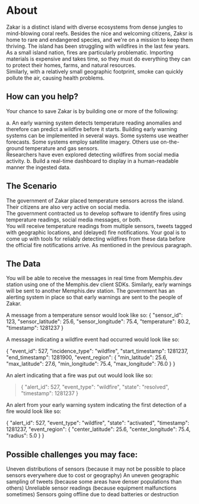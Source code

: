 # About #
Zakar is a distinct island with diverse ecosystems from dense jungles to mind-blowing coral reefs. 
Besides the nice and welcoming citizens, Zaksr is home to rare and endangered species, and we're on a mission to keep them thriving.
The island has been struggling with wildfires in the last few years.  As a small island nation, fires are particularly problematic. 
Importing materials is expensive and takes time, so they must do everything they can to protect their homes, farms, and natural resources.  
Similarly, with a relatively small geographic footprint, smoke can quickly pollute the air, causing health problems.

## How can you help? ##
Your chance to save Zakar is by building one or more of the following:

a. An early warning system detects temperature reading anomalies and therefore can predict a wildfire before it starts. Building early warning systems can be implemented in several ways.  Some systems use weather forecasts.  Some systems employ satellite imagery.  Others use on-the-ground temperature and gas sensors.  
Researchers have even explored detecting wildfires from social media activity.
b. Build a real-time dashboard to display in a human-readable manner the ingested data. 

## The Scenario ##

The government of Zakar placed temperature sensors across the island. Their citizens are also very active on social media.  
The government contracted us to develop software to identify fires using temperature readings, social media messages, or both.  
You will receive temperature readings from multiple sensors, tweets tagged with geographic locations, and (delayed) fire notifications.
Your goal is to come up with tools for reliably detecting wildfires from these data before the official fire notifications arrive. As mentioned in the previous paragraph.

## The Data 
You will be able to receive the messages in real time from Memphis.dev station using one of the Memphis.dev client SDKs. 
Similarly, early warnings will be sent to another Memphis.dev station.  The government has an alerting system in place so that early warnings are sent to the people of Zakar.

A message from a temperature sensor would look like so:
 {
  "sensor_id": 123,
  "sensor_latitude": 25.6,
  "sensor_longitude": 75.4,
  "temperature": 80.2,
  "timestamp": 1281237
}

A message indicating a wildfire event had occurred would look like so:

{
  "event_id": 527,
  "incidence_type": "wildfire",
  "start_timestamp": 1281237,
  "end_timestamp": 1281900,
  "event_region": {
    "min_latitude": 25.6,
    "max_latitude": 27.6,
    "min_longitude": 75.4,
    "max_longitude": 76.0
  }
}

An alert indicating that a fire was put out would look like so:

>{
  "alert_id": 527,
  "event_type": "wildfire",
  "state": "resolved",
  "timestamp": 1281237
}

An alert from your early warning system indicating the first detection of a fire would look like so:

{
  "alert_id": 527,
  "event_type": "wildfire",
  "state": "activated",
  "timestamp": 1281237,
  "event_region": {
    "center_latitude": 25.6,
    "center_longitude": 75.4,
    "radius": 5.0
  }
}

## Possible challenges you may face:
Uneven distributions of sensors (because it may not be possible to place sensors everywhere due to cost or geography)
An uneven geographic sampling of tweets (because some areas have denser populations than others)
Unreliable sensor readings (because equipment malfunctions sometimes)
Sensors going offline due to dead batteries or destruction

